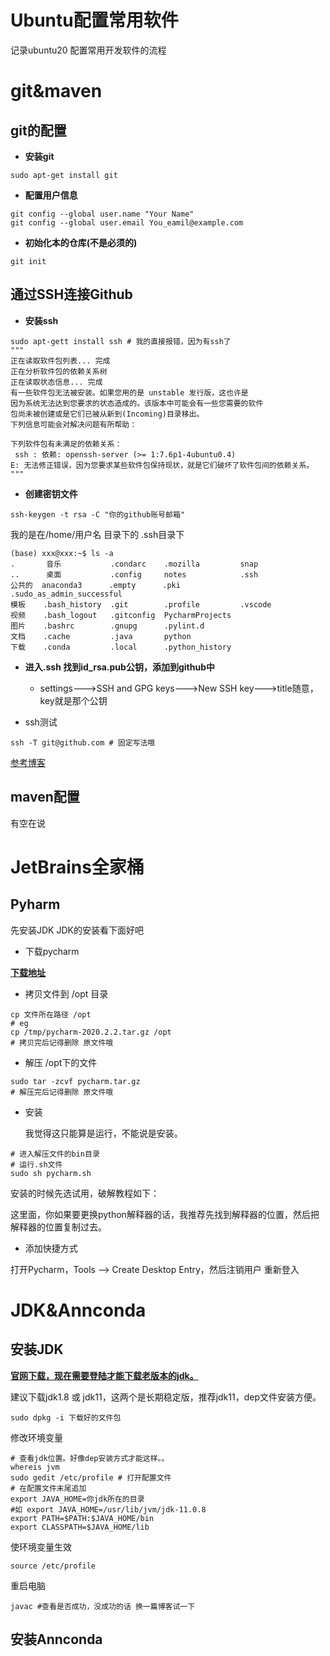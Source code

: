 #  Ubuntu配置常用软件

记录ubuntu20 配置常用开发软件的流程

# git&maven

## git的配置

- **安装git**

```shell
sudo apt-get install git
```

- **配置用户信息**

```shell
git config --global user.name "Your Name"
git config --global user.email You_eamil@example.com
```

- **初始化本的仓库(不是必须的)**

```shell
git init
```

## 通过SSH连接Github

- **安装ssh**

```shell
sudo apt-gett install ssh # 我的直接报错，因为有ssh了
"""
正在读取软件包列表... 完成
正在分析软件包的依赖关系树       
正在读取状态信息... 完成       
有一些软件包无法被安装。如果您用的是 unstable 发行版，这也许是
因为系统无法达到您要求的状态造成的。该版本中可能会有一些您需要的软件
包尚未被创建或是它们已被从新到(Incoming)目录移出。
下列信息可能会对解决问题有所帮助：

下列软件包有未满足的依赖关系：
 ssh : 依赖: openssh-server (>= 1:7.6p1-4ubuntu0.4)
E: 无法修正错误，因为您要求某些软件包保持现状，就是它们破坏了软件包间的依赖关系。
"""
```

- **创建密钥文件**

```shell
ssh-keygen -t rsa -C "你的github账号邮箱"
```

我的是在/home/用户名 目录下的  .ssh目录下

```shell
(base) xxx@xxx:~$ ls -a
.       音乐           .condarc    .mozilla         snap
..      桌面           .config     notes            .ssh
公共的  anaconda3      .empty      .pki             .sudo_as_admin_successful
模板    .bash_history  .git        .profile         .vscode
视频    .bash_logout   .gitconfig  PycharmProjects
图片    .bashrc        .gnupg      .pylint.d
文档    .cache         .java       python
下载    .conda         .local      .python_history

```

- **进入.ssh 找到id_rsa.pub公钥，添加到github中**
  - settings--->SSH and GPG keys--->New SSH key--->title随意，key就是那个公钥

- ssh测试

```shell
ssh -T git@github.com # 固定写法哦
```



<a href="https://segmentfault.com/a/1190000013154540">参考博客</a>

## maven配置

有空在说

# JetBrains全家桶

## Pyharm

先安装JDK JDK的安装看下面好吧

- 下载pycharm

<a href="https://www.jetbrains.com/pycharm/download/#section=linux">**下载地址**</a>

- 拷贝文件到  /opt 目录

```shell
cp 文件所在路径 /opt
# eg
cp /tmp/pycharm-2020.2.2.tar.gz /opt
# 拷贝完后记得删除 原文件哦
```

- 解压 /opt下的文件

```shell
sudo tar -zcvf pycharm.tar.gz
# 解压完后记得删除 原文件哦
```

- 安装

  我觉得这只能算是运行，不能说是安装。

```shell
# 进入解压文件的bin目录
# 运行.sh文件
sudo sh pycharm.sh
```

安装的时候先选试用，破解教程如下：

这里面，你如果要更换python解释器的话，我推荐先找到解释器的位置，然后把解释器的位置复制过去。

- 添加快捷方式

打开Pycharm，Tools --> Create Desktop Entry，然后注销用户 重新登入

# JDK&Annconda

## 安装JDK

<a href="https://www.oracle.com/java/technologies/javase-downloads.html">**官网下载，现在需要登陆才能下载老版本的jdk。**</a>

建议下载jdk1.8 或 jdk11，这两个是长期稳定版，推荐jdk11，dep文件安装方便。

```shell
sudo dpkg -i 下载好的文件包
```

修改环境变量

```shell
# 查看jdk位置。好像dep安装方式才能这样。。
whereis jvm
sudo gedit /etc/profile # 打开配置文件
# 在配置文件末尾追加
export JAVA_HOME=你jdk所在的目录  
#如 export JAVA_HOME=/usr/lib/jvm/jdk-11.0.8
export PATH=$PATH:$JAVA_HOME/bin
export CLASSPATH=$JAVA_HOME/lib
```

使环境变量生效

```shell
source /etc/profile
```

重启电脑

```shell
javac #查看是否成功，没成功的话 换一篇博客试一下
```



## 安装Annconda